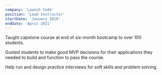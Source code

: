 ```yaml
---
company: 'Launch Code'
position: 'Lead Instructor'
startDate: 'January 2019'
endDate: 'April 2021'
---
```


Taught capstone course at end of six-month bootcamp to over 100 students.

Guided students to make good MVP decisions for their applications they needed to build and function to pass the course.

Help run and design practice interviews for soft skills and problem solving.
